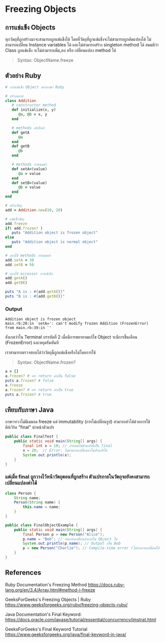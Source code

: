 # Freezing Objects

## การแช่แข็ง Objects
ทุกวัตถุที่ถูกสร้างมาจะสามารถถูกแช่แข็งได้ โดยที่วัตถุที่ถูกแช่แข็งจะไม่สามารถถูกดัดแปลงได้ ไม่สามารถเปลี่ยน Instance variables ได้ และไม่สามารถสร้าง singleton method ได้
สมมติว่า Class ถูกแช่แข็ง จะไม่สามารถเพิ่ม,ลบ หรือ เปลี่ยนแปลง method ได้
> Syntax: ObjectName.freeze

## ตัวอย่าง Ruby
```ruby
# การแช่แข็ง Object ของภาษา Ruby

# สร้างคลาส
class Addition
   # constructor method
   def initialize(x, y)
      @a, @b = x, y
   end

   # methods เข้าถึงค่า
   def getA
      @a
   end
   def getB
      @b
   end

   # methods กำหนดค่า
   def setA=(value)
      @a = value
   end
   def setB=(value)
      @b = value
   end
end

# สร้างวัตถุ
add = Addition.new(10, 20)

# แช่แข็งวัตถุ 
add.freeze
if( add.frozen? )
   puts "Addition object is frozen object"
else
   puts "Addition object is normal object"
end

# ลองใช้ methods กำหนดค่า
add.setA = 30
add.setB = 50

# ลองใช้ accessor การเข้าถึง
add.getA()
add.getB()

puts "A is : #{add.getA()}"
puts "B is : #{add.getB()}"
```

### Output
```
Addition object is frozen object 
main.rb:20:in `setA=': can't modify frozen Addition (FrozenError) 
from main.rb:39:in `'
```

สังเกตว่าใน Terminal บรรทัดที่ 2 เมื่อมีการพยายามแก้ไข Object จะมีการขึ้นเตือน (FrozenError) และหยุดรันทันที

เราสามารถตรวจสอบได้ว่าวัตถุนี้ถูกแช่แข็งหรือไม่โดยการใช้
> Syntax: ObjectName.frozen?
```ruby
a = []
a.frozen? # => return ค่าเป็น false
puts a.frozen? # false
a.freeze
a.frozen? # => return ค่าเป็น true
puts a.frozen? # true
```

## เทียบกับภาษา Java
ภาษาจาวาไม่มีเมธอด freeze แต่ immutability (การไม่เปลี่ยนรูป) สามารถทำได้ด้วยการใช้คีย์เวิร์ด "final" นำหน้าตัวแปร
```java
public class FinalTest {
    public static void main(String[] args) {
        final int x = 10; // กำหนดให้ตัวแปรนี้เป็น final
        x = 20;  // Error: ไม่สามารถเปลี่ยนค่าในตัวแปรได้
        System.out.println(x);
    }
}
```
### แต่เมื่อ final ถูกวางไว้หน้าวัตถุตอนที่ถูกสร้าง ตัวแปรภายในวัตถุจะยังคงสามารถเปลี่ยนแปลงค่าได้
```java
class Person {
    String name;
    Person(String name) {
        this.name = name;
    }
}

public class FinalObjectExample {
    public static void main(String[] args) {
        final Person p = new Person("Alice");
        p.name = "Bob"; // สามารถเปลี่ยนค่าภายใน Object ได้
        System.out.println(p.name); // Output เป็น Bob
        p = new Person("Charlie"); // Compile-time error (ไม่สามารถเปลี่ยนให้วัตถุ p ไปสร้าง object ใหม่ได้)
    }
}
```

## References
Ruby Documentation's Freezing Method https://docs.ruby-lang.org/en/3.4/Array.html#method-i-freeze

GeeksForGeeks's Freezing Objects | Ruby https://www.geeksforgeeks.org/ruby/freezing-objects-ruby/

Java Documentation's Final Keyword: https://docs.oracle.com/javase/tutorial/essential/concurrency/imstrat.html

GeeksForGeeks's Final Keyword Tutorial https://www.geeksforgeeks.org/java/final-keyword-in-java/
